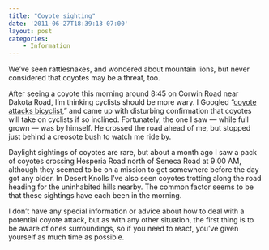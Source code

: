 ```yaml
---
title: "Coyote sighting"
date: '2011-06-27T18:39:13-07:00'
layout: post
categories:
    - Information
---
```


We’ve seen rattlesnakes, and wondered about mountain lions, but never considered that coyotes may be a threat, too.  
  
After seeing a coyote this morning around 8:45 on Corwin Road near Dakota Road, I’m thinking cyclists should be more wary. I Googled “[coyote attacks bicyclist](http://www.google.com/search?client=safari&rls=en&q=coyote+attacks+bicyclist&ie=UTF-8&oe=UTF-8),” and came up with disturbing confirmation that coyotes will take on cyclists if so inclined. Fortunately, the one I saw — while full grown — was by himself. He crossed the road ahead of me, but stopped just behind a creosote bush to watch me ride by.

Daylight sightings of coyotes are rare, but about a month ago I saw a pack of coyotes crossing Hesperia Road north of Seneca Road at 9:00 AM, although they seemed to be on a mission to get somewhere before the day got any older. In Desert Knolls I’ve also seen coyotes trotting along the road heading for the uninhabited hills nearby. The common factor seems to be that these sightings have each been in the morning.

I don’t have any special information or advice about how to deal with a potential coyote attack, but as with any other situation, the first thing is to be aware of ones surroundings, so if you need to react, you’ve given yourself as much time as possible.